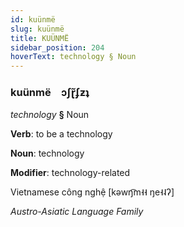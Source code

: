 ```yaml
---
id: kuünmë
slug: kuünmë
title: KUÜNMË
sidebar_position: 204
hoverText: technology § Noun
---
```


### kuünmë&emsp;<span kind="abugida">ɔʃɽ̃ʄƶʇ</span>

*technology* **§** Noun

**Verb**: to be a technology

**Noun**: technology

**Modifier**: technology-related

Vietnamese công nghệ [kəwŋ͡m˧˧ ŋe˧˨ʔ]

*Austro-Asiatic Language Family*